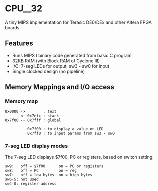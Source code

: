 # CPU__32

A tiny MIPS implementation for Terasic DE0/DEx and other Altera FPGA boards



## Features


* Runs MIPS I binary code generated from basic C program
* 32KB RAM (with Block RAM of Cyclone III)
* I/O: 7-seg LEDs for output, sw3 - sw0 for input
* Single clocked design (no pipeline)



## Memory Mappings and I/O access

### Memory map

    0x0000 ->        : text
           <- 0x7efc : stack
    0x7f00 -- 0x7fff : global

              0x7f00 : to display a value on LED 
              0x7ff0 : to input params from sw3 - sw0

### 7-seg LED display modes

The 7-seg LED displays $7f00, PC or registers, based on switch setting:

    sw9:   off = $7f00      on = PC or registers
    sw8:   off = PC         on = reg
    sw7:   off = low bytes  on = high bytes
    sw6-5: not used
    sw4-0: register address


